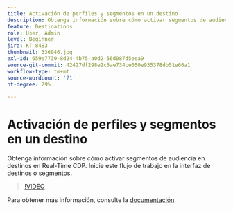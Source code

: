 ```yaml
---
title: Activación de perfiles y segmentos en un destino
description: Obtenga información sobre cómo activar segmentos de audiencia en destinos en Real-Time CDP.  Inicie este flujo de trabajo en la interfaz de destinos o segmentos.
feature: Destinations
role: User, Admin
level: Beginner
jira: KT-8483
thumbnail: 336046.jpg
exl-id: 659e7739-8d24-4b75-a0d2-56d087d5eea9
source-git-commit: 42427df298e2c5ae734ce050e935378db51e66a1
workflow-type: tm+mt
source-wordcount: '71'
ht-degree: 29%

---
```


# Activación de perfiles y segmentos en un destino

Obtenga información sobre cómo activar segmentos de audiencia en destinos en Real-Time CDP.  Inicie este flujo de trabajo en la interfaz de destinos o segmentos.

>[!VIDEO](https://video.tv.adobe.com/v/336046/?quality=12&learn=on)

Para obtener más información, consulte la [documentación](https://experienceleague.adobe.com/docs/experience-platform/destinations/ui/activate/activation-overview.html).
